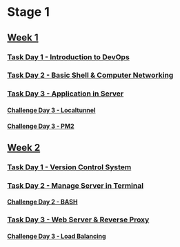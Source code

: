 # Stage 1
## [Week 1](https://github.com/wilsonakbar/devops18-dumbways-WilsonAkbar/tree/ea547f92ad9789719377fdfb302e1e45c3bf4ad0/Stage%201/Week%201)
### [Task Day 1 - Introduction to DevOps](https://github.com/wilsonakbar/devops18-dumbways-WilsonAkbar/blob/5c8ea539c58547d17122e86a361453a38b0e60c6/Stage%201/Week%201/Day%201/README.md)
### [Task Day 2 - Basic Shell & Computer Networking](https://github.com/wilsonakbar/devops18-dumbways-WilsonAkbar/blob/5c8ea539c58547d17122e86a361453a38b0e60c6/Stage%201/Week%201/Day%202/README.md)
### [Task Day 3 - Application in Server](https://github.com/wilsonakbar/devops18-dumbways-WilsonAkbar/blob/d9a9408dc7891c3770b84ac4f4cd96c1b8a8ede3/Stage%201/Week%201/Day%203/README.md)
#### [Challenge Day 3 - Localtunnel](https://github.com/wilsonakbar/devops18-dumbways-WilsonAkbar/blob/d9a9408dc7891c3770b84ac4f4cd96c1b8a8ede3/Stage%201/Week%201/Day%203/LOCALTUNNEL.md)
#### [Challenge Day 3 - PM2](https://github.com/wilsonakbar/devops18-dumbways-WilsonAkbar/blob/d9a9408dc7891c3770b84ac4f4cd96c1b8a8ede3/Stage%201/Week%201/Day%203/PM2.md)
## [Week 2](https://github.com/wilsonakbar/devops18-dumbways-WilsonAkbar/tree/0929e843dc127a544949e1213dc32b5709ede0d7/Stage%201/Week%202)
### [Task Day 1 - Version Control System](https://github.com/wilsonakbar/devops18-dumbways-WilsonAkbar/tree/0929e843dc127a544949e1213dc32b5709ede0d7/Stage%201/Week%202/Day%201)
### [Task Day 2 - Manage Server in Terminal](https://github.com/wilsonakbar/devops18-dumbways-WilsonAkbar/blob/0929e843dc127a544949e1213dc32b5709ede0d7/Stage%201/Week%202/Day%202/README.md)
#### [Challenge Day 2 - BASH](https://github.com/wilsonakbar/devops18-dumbways-WilsonAkbar/blob/0929e843dc127a544949e1213dc32b5709ede0d7/Stage%201/Week%202/Day%202/BASH.md)
### [Task Day 3 - Web Server & Reverse Proxy](https://github.com/wilsonakbar/devops18-dumbways-WilsonAkbar/blob/89c6d3a2b723c3bab60a76dfca0ceb0c9b7e0458/Stage%201/Week%202/Day%203/README.md)
#### [Challenge Day 3 - Load Balancing ](https://github.com/wilsonakbar/devops18-dumbways-WilsonAkbar/blob/89c6d3a2b723c3bab60a76dfca0ceb0c9b7e0458/Stage%201/Week%202/Day%203/Load_Balancing.md)
